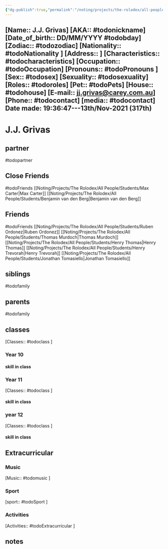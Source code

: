 ```yaml
---
{"dg-publish":true,"permalink":"/noting/projects/the-rolodex/all-people/students/j-j-grivas/","dgHomeLink":true,"dgPassFrontmatter":false}
---
```


[Name:: J.J. Grivas]
[AKA:: #todonickname]
[Date_of_birth:: DD/MM/YYYY #todobday] 
[Zodiac:: #todozodiac] 
[Nationality:: #todoNationality ]
[Address:: ]
[Characteristics::  #todocharacteristics]
[Occupation:: #todoOccupation]
[Pronouns:: #todoPronouns ]
[Sex:: #todosex]
[Sexuality:: #todosexuality]
[Roles:: #todoroles]
[Pet:: #todoPets]
[House:: #todohouse]
[E-mail:: <jj.grivas@carey.com.au>]
[Phone:: #todocontact]
[media:: #todocontact]
Date made: 19:36:47---13th/Nov-2021 (317th) 
---
# J.J. Grivas
## partner
#todopartner
## Close Friends
#todoFriends
[[Noting/Projects/The Rolodex/All People/Students/Max Carter|Max Carter]]
[[Noting/Projects/The Rolodex/All People/Students/Benjamin van den Berg|Benjamin van den Berg]]
## Friends
#todoFriends
[[Noting/Projects/The Rolodex/All People/Students/Ruben Ordonez|Ruben Ordonez]]
[[Noting/Projects/The Rolodex/All People/Students/Thomas Murdoch|Thomas Murdoch]]
[[Noting/Projects/The Rolodex/All People/Students/Henry Thomas|Henry Thomas]]
[[Noting/Projects/The Rolodex/All People/Students/Henry Trevorah|Henry Trevorah]]
[[Noting/Projects/The Rolodex/All People/Students/Jonathan Tomasiello|Jonathan Tomasiello]]
## siblings
#todofamily
## parents
#todofamily
## classes
[Classes:: #todoclass ]
### Year 10
#### skill in class
### Year 11
[Classes:: #todoclass ]
#### skill in class
### year 12
[Classes:: #todoclass ]
#### skill in class
## Extracurricular
### Music
[Music:: #todomusic ]
### Sport
[sport:: #todoSport ]
### Activities
[Activities:: #todoExtracurricular ]
## notes
